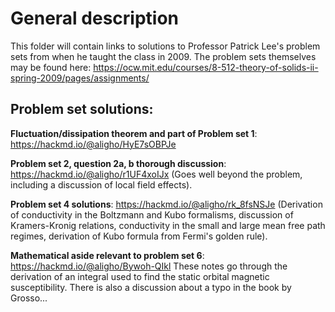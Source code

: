 # General description 

This folder will contain links to solutions to Professor Patrick Lee's problem sets from when he taught the class in 2009. The problem sets 
themselves may be found here: https://ocw.mit.edu/courses/8-512-theory-of-solids-ii-spring-2009/pages/assignments/


## Problem set solutions: 

**Fluctuation/dissipation theorem and part of Problem set 1**: https://hackmd.io/@aligho/HyE7sOBPJe 

**Problem set 2, question 2a, b thorough discussion**: https://hackmd.io/@aligho/r1UF4xoIJx (Goes well beyond the problem, including a discussion of local field effects).

**Problem set 4 solutions**: https://hackmd.io/@aligho/rk_8fsNSJe (Derivation of conductivity in the Boltzmann and Kubo formalisms, discussion of Kramers-Kronig
relations, conductivity in the small and large mean free path regimes, derivation of Kubo formula from Fermi's golden rule). 

**Mathematical aside relevant to problem set 6**: https://hackmd.io/@aligho/Bywoh-QIkl These notes go through the derivation of an integral used to find the static 
orbital magnetic susceptibility. There is also a discussion about a typo in the book by Grosso...
